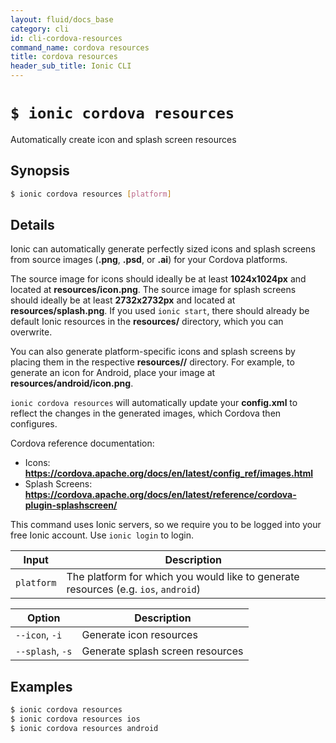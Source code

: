 ```yaml
---
layout: fluid/docs_base
category: cli
id: cli-cordova-resources
command_name: cordova resources
title: cordova resources
header_sub_title: Ionic CLI
---
```


# `$ ionic cordova resources`

Automatically create icon and splash screen resources
## Synopsis

```bash
$ ionic cordova resources [platform]
```
  
## Details

Ionic can automatically generate perfectly sized icons and splash screens from source images (**.png**, **.psd**, or **.ai**) for your Cordova platforms.

The source image for icons should ideally be at least **1024x1024px** and located at **resources/icon.png**. The source image for splash screens should ideally be at least **2732x2732px** and located at **resources/splash.png**. If you used `ionic start`, there should already be default Ionic resources in the **resources/** directory, which you can overwrite.

You can also generate platform-specific icons and splash screens by placing them in the respective **resources/<platform>/** directory. For example, to generate an icon for Android, place your image at **resources/android/icon.png**.

`ionic cordova resources` will automatically update your **config.xml** to reflect the changes in the generated images, which Cordova then configures.

Cordova reference documentation:
- Icons: **https://cordova.apache.org/docs/en/latest/config_ref/images.html**
- Splash Screens: **https://cordova.apache.org/docs/en/latest/reference/cordova-plugin-splashscreen/**

This command uses Ionic servers, so we require you to be logged into your free Ionic account. Use `ionic login` to login.


Input | Description
----- | ----------
`platform` | The platform for which you would like to generate resources (e.g. `ios`, `android`)


Option | Description
------ | ----------
`--icon`, `-i` | Generate icon resources
`--splash`, `-s` | Generate splash screen resources

## Examples

```bash
$ ionic cordova resources 
$ ionic cordova resources ios
$ ionic cordova resources android
```
